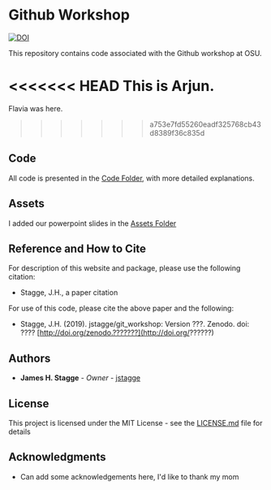 # Github Workshop

[![DOI](https://zenodo.org/badge/5432.svg)](https://zenodo.org/badge/latestdoi/5432)

This repository contains code associated with the Github workshop at OSU.

<<<<<<< HEAD
This is Arjun.
=======
Flavia was here.
>>>>>>> a753e7fd55260eadf325768cb43d8389f36c835d

## Code

All code is presented in the [Code Folder](https://github.com/jstagge/git_workshop/tree/master/code), with more detailed explanations.

## Assets

I added our powerpoint slides in the [Assets Folder](https://github.com/jstagge/git_workshop/tree/master/assets)

## Reference and How to Cite

For description of this website and package, please use the following citation:

* Stagge, J.H., a paper citation

For use of this code, please cite the above paper and the following:

* Stagge, J.H. (2019). jstagge/git_workshop: Version ???. Zenodo. doi: ???? [http://doi.org/zenodo.???????](http://doi.org/??????)

## Authors

* **James H. Stagge** - *Owner* - [jstagge](https://github.com/jstagge)

## License

This project is licensed under the MIT License - see the [LICENSE.md](LICENSE.md) file for details

## Acknowledgments

* Can add some acknowledgements here, I'd like to thank my mom